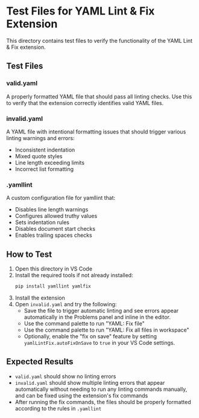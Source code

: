 # Test Files for YAML Lint & Fix Extension

This directory contains test files to verify the functionality of the YAML Lint & Fix extension.

## Test Files

### valid.yaml
A properly formatted YAML file that should pass all linting checks. Use this to verify that the extension correctly identifies valid YAML files.

### invalid.yaml
A YAML file with intentional formatting issues that should trigger various linting warnings and errors:
- Inconsistent indentation
- Mixed quote styles
- Line length exceeding limits
- Incorrect list formatting

### .yamllint
A custom configuration file for yamllint that:
- Disables line length warnings
- Configures allowed truthy values
- Sets indentation rules
- Disables document start checks
- Enables trailing spaces checks

## How to Test

1. Open this directory in VS Code
2. Install the required tools if not already installed:
   ```bash
   pip install yamllint yamlfix
   ```
3. Install the extension
4. Open `invalid.yaml` and try the following:
   - Save the file to trigger automatic linting and see errors appear automatically in the Problems panel and inline in the editor.
   - Use the command palette to run "YAML: Fix file"
   - Use the command palette to run "YAML: Fix all files in workspace"
   - Optionally, enable the "fix on save" feature by setting `yamlLintFix.autoFixOnSave` to `true` in your VS Code settings.

## Expected Results

- `valid.yaml` should show no linting errors
- `invalid.yaml` should show multiple linting errors that appear automatically without needing to run any linting commands manually, and can be fixed using the extension's fix commands
- After running the fix commands, the files should be properly formatted according to the rules in `.yamllint`